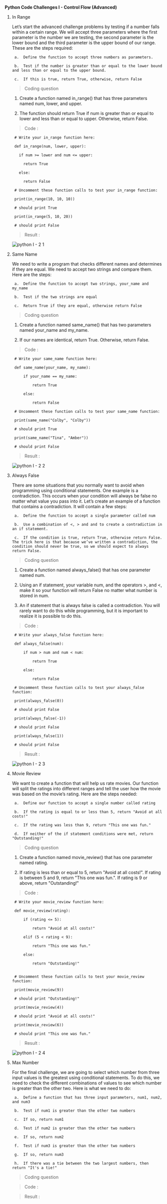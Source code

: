 **Python Code Challenges I - Control Flow (Advanced)**

1. In Range

    Let’s start the advanced challenge problems by testing if a number falls within a certain range. We will accept three parameters where the first parameter is the number we are testing, the second parameter is the lower bound and the third parameter is the upper bound of our range. These are the steps required:

        a.  Define the function to accept three numbers as parameters.
  
        b.  Test if the number is greater than or equal to the lower bound and less than or equal to the upper bound.
  
        c.  If this is true, return True, otherwise, return False

      >   Coding question

    1.  Create a function named in_range() that has three parameters named num, lower, and upper.
    
    2.  The function should return True if num is greater than or equal to lower and less than or equal to upper. Otherwise, return False.
  
    >   Code :

        # Write your in_range function here:

        def in_range(num, lower, upper):
  
          if num >= lower and num <= upper:
    
            return True
  
          else:
    
            return False

        # Uncomment these function calls to test your in_range function:

        print(in_range(10, 10, 10))

        # should print True

        print(in_range(5, 10, 20))

        # should print False

    >   Result :
  
      ![python I - 2 1](https://user-images.githubusercontent.com/74751990/189597019-01fee086-bb99-4312-8dfd-f4bf2584db7f.jpg)

2. Same Name
  
    We need to write a program that checks different names and determines if they are equal. We need to accept two strings and compare them. Here are the steps:

        a.  Define the function to accept two strings, your_name and my_name
        
        b.  Test if the two strings are equal
        
        c.  Return True if they are equal, otherwise return False

      >   Coding question
  
    1.  Create a function named same_name() that has two parameters named your_name and my_name.

    2.  If our names are identical, return True. Otherwise, return False.
    
      >   Code :
            
        # Write your same_name function here:
      
        def same_name(your_name, my_name):
  
            if your_name == my_name:
    
                return True
  
            else:
    
                return False

        # Uncomment these function calls to test your same_name function:

        print(same_name("Colby", "Colby"))

        # should print True

        print(same_name("Tina", "Amber"))

        # should print False

    >   Result :

      ![python I - 2 2](https://user-images.githubusercontent.com/74751990/189800524-64b207b3-7d01-4309-97a7-5e8488030de7.jpg)

3. Always False

    There are some situations that you normally want to avoid when programming using conditional statements. One example is a contradiction. This occurs when your condition will always be false no matter what value you pass into it. Let’s create an example of a function that contains a contradiction. It will contain a few steps:

        a.  Define the function to accept a single parameter called num

        b.  Use a combination of <, > and and to create a contradiction in an if statement.

        c.  If the condition is true, return True, otherwise return False. The trick here is that because we’ve written a contradiction, the condition should never be true, so we should expect to always return False.      
      
      >   Coding question     

    1.  Create a function named always_false() that has one parameter named num.

    2.  Using an if statement, your variable num, and the operators >, and <, make it so your function will return False no matter what number is stored in num.

    3.  An if statement that is always false is called a contradiction. You will rarely want to do this while programming, but it is important to realize it is possible to do this.

      >   Code :

        # Write your always_false function here:

        def always_false(num):
    
            if num > num and num < num:
    
                return True

            else:

                return False

        # Uncomment these function calls to test your always_false function:

        print(always_false(0))

        # should print False

        print(always_false(-1))

        # should print False

        print(always_false(1))

        # should print False

      >   Result :

      ![python I - 2 3](https://user-images.githubusercontent.com/74751990/190114639-42e7ec77-af5c-44cf-b22b-0f5de2456911.jpg)

4. Movie Review

    We want to create a function that will help us rate movies. Our function will split the ratings into different ranges and tell the user how the movie was based on the movie’s rating. Here are the steps needed:

        a.  Define our function to accept a single number called rating
        
        b.  If the rating is equal to or less than 5, return "Avoid at all costs!"
        
        c.  If the rating was less than 9, return "This one was fun."
        
        d.  If neither of the if statement conditions were met, return "Outstanding!"

      >   Coding question     

    1.  Create a function named movie_review() that has one parameter named rating.

    2.  If rating is less than or equal to 5, return "Avoid at all costs!". If rating is between 5 and 9, return "This one was fun.". If rating is 9 or above, return "Outstanding!"

      >   Code :

        # Write your movie_review function here:

        def movie_review(rating):

            if (rating <= 5):

                return "Avoid at all costs!"

            elif (5 < rating < 9):

                return "This one was fun."

            else:

                return "Outstanding!"


        # Uncomment these function calls to test your movie_review function:
        
        print(movie_review(9))
        
        # should print "Outstanding!"
        
        print(movie_review(4))
        
        # should print "Avoid at all costs!"
        
        print(movie_review(6))
        
        # should print "This one was fun."

      >   Result :

      ![python I - 2 4](https://user-images.githubusercontent.com/74751990/190290559-cd75fc7e-c640-46fd-82ec-d84eb623051a.jpg)

5. Max Number

    For the final challenge, we are going to select which number from three input values is the greatest using conditional statements. To do this, we need to check the different combinations of values to see which number is greater than the other two. Here is what we need to do:

        a.  Define a function that has three input parameters, num1, num2, and num3

        b.  Test if num1 is greater than the other two numbers

        c.  If so, return num1

        d.  Test if num2 is greater than the other two numbers

        e.  If so, return num2

        f.  Test if num3 is greater than the other two numbers

        g.  If so, return num3

        h.  If there was a tie between the two largest numbers, then return "It's a tie!"

      >   Coding question  


      >   Code :


      >   Result :






